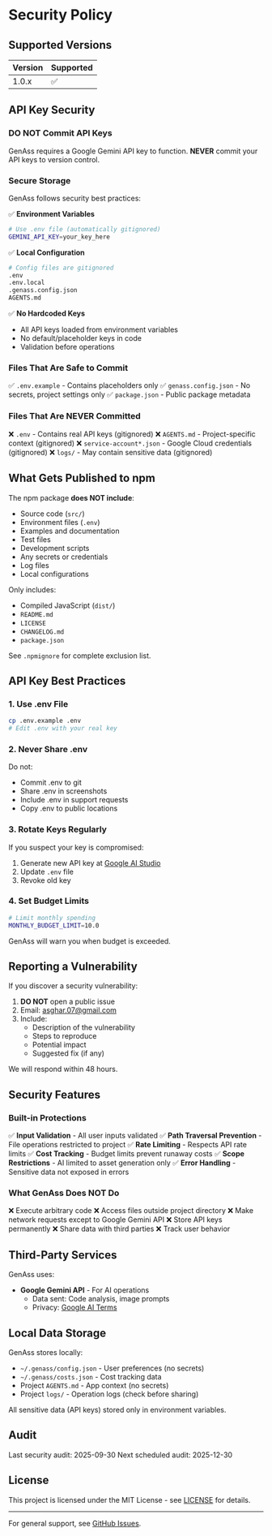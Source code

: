# Security Policy

## Supported Versions

| Version | Supported          |
| ------- | ------------------ |
| 1.0.x   | :white_check_mark: |

## API Key Security

### DO NOT Commit API Keys

GenAss requires a Google Gemini API key to function. **NEVER** commit your API keys to version control.

### Secure Storage

GenAss follows security best practices:

✅ **Environment Variables**
```bash
# Use .env file (automatically gitignored)
GEMINI_API_KEY=your_key_here
```

✅ **Local Configuration**
```bash
# Config files are gitignored
.env
.env.local
.genass.config.json
AGENTS.md
```

✅ **No Hardcoded Keys**
- All API keys loaded from environment variables
- No default/placeholder keys in code
- Validation before operations

### Files That Are Safe to Commit

✅ `.env.example` - Contains placeholders only
✅ `genass.config.json` - No secrets, project settings only
✅ `package.json` - Public package metadata

### Files That Are NEVER Committed

❌ `.env` - Contains real API keys (gitignored)
❌ `AGENTS.md` - Project-specific context (gitignored)
❌ `service-account*.json` - Google Cloud credentials (gitignored)
❌ `logs/` - May contain sensitive data (gitignored)

## What Gets Published to npm

The npm package **does NOT include**:

- Source code (`src/`)
- Environment files (`.env`)
- Examples and documentation
- Test files
- Development scripts
- Any secrets or credentials
- Log files
- Local configurations

Only includes:
- Compiled JavaScript (`dist/`)
- `README.md`
- `LICENSE`
- `CHANGELOG.md`
- `package.json`

See `.npmignore` for complete exclusion list.

## API Key Best Practices

### 1. Use .env File

```bash
cp .env.example .env
# Edit .env with your real key
```

### 2. Never Share .env

Do not:
- Commit .env to git
- Share .env in screenshots
- Include .env in support requests
- Copy .env to public locations

### 3. Rotate Keys Regularly

If you suspect your key is compromised:
1. Generate new API key at [Google AI Studio](https://aistudio.google.com/apikey)
2. Update `.env` file
3. Revoke old key

### 4. Set Budget Limits

```bash
# Limit monthly spending
MONTHLY_BUDGET_LIMIT=10.0
```

GenAss will warn you when budget is exceeded.

## Reporting a Vulnerability

If you discover a security vulnerability:

1. **DO NOT** open a public issue
2. Email: asghar.07@gmail.com
3. Include:
   - Description of the vulnerability
   - Steps to reproduce
   - Potential impact
   - Suggested fix (if any)

We will respond within 48 hours.

## Security Features

### Built-in Protections

✅ **Input Validation** - All user inputs validated
✅ **Path Traversal Prevention** - File operations restricted to project
✅ **Rate Limiting** - Respects API rate limits
✅ **Cost Tracking** - Budget limits prevent runaway costs
✅ **Scope Restrictions** - AI limited to asset generation only
✅ **Error Handling** - Sensitive data not exposed in errors

### What GenAss Does NOT Do

❌ Execute arbitrary code
❌ Access files outside project directory
❌ Make network requests except to Google Gemini API
❌ Store API keys permanently
❌ Share data with third parties
❌ Track user behavior

## Third-Party Services

GenAss uses:
- **Google Gemini API** - For AI operations
  - Data sent: Code analysis, image prompts
  - Privacy: [Google AI Terms](https://ai.google.dev/terms)

## Local Data Storage

GenAss stores locally:
- `~/.genass/config.json` - User preferences (no secrets)
- `~/.genass/costs.json` - Cost tracking data
- Project `AGENTS.md` - App context (no secrets)
- Project `logs/` - Operation logs (check before sharing)

All sensitive data (API keys) stored only in environment variables.

## Audit

Last security audit: 2025-09-30
Next scheduled audit: 2025-12-30

## License

This project is licensed under the MIT License - see [LICENSE](LICENSE) for details.

---

For general support, see [GitHub Issues](https://github.com/asghar07/genass/issues).